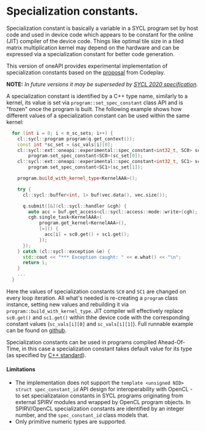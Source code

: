 # Specialization constants.

Specialization constant is basically a variable in a SYCL program set by host
code and used in device code which appears to be constant for the online (JIT)
compiler of the device code. Things like optimal tile size in a tiled matrix
multiplication kernel may depend on the hardware and can be expressed via a
specialization constant for better code generation.

This version of oneAPI provides experimental implementation of specialization
constants based on the
[proposal](https://github.com/codeplaysoftware/standards-proposals/blob/master/spec-constant/index.md)
from Codeplay.

**NOTE:** _In future versions it may be superseded by [SYCL 2020
specification](https://www.khronos.org/registry/SYCL/specs/sycl-2020-provisional.pdf)._

A specialization constant is identified by a C++ type name, similarly to a
kernel, its value is set via `program::set_spec_constant` class API and is
"frozen" once the program is built. The following example shows how
different values of a specialization constant can be used within the same
kernel:

```cpp
  for (int i = 0; i < n_sc_sets; i++) {
    cl::sycl::program program(q.get_context());
    const int *sc_set = &sc_vals[i][0];
    cl::sycl::ext::oneapi::experimental::spec_constant<int32_t, SC0> sc0 =
        program.set_spec_constant<SC0>(sc_set[0]);
    cl::sycl::ext::oneapi::experimental::spec_constant<int32_t, SC1> sc1 =
        program.set_spec_constant<SC1>(sc_set[1]);

    program.build_with_kernel_type<KernelAAA>();

    try {
      cl::sycl::buffer<int, 1> buf(vec.data(), vec.size());

      q.submit([&](cl::sycl::handler &cgh) {
        auto acc = buf.get_access<cl::sycl::access::mode::write>(cgh);
        cgh.single_task<KernelAAA>(
            program.get_kernel<KernelAAA>(),
            [=]() {
              acc[i] = sc0.get() + sc1.get();
            });
      });
    } catch (cl::sycl::exception &e) {
      std::cout << "*** Exception caught: " << e.what() << "\n";
      return 1;
    }
    ...
  }
```
Here the values of specialization constants `SC0` and `SC1` are changed on
every loop iteration. All what's needed is re-creating a `program` class
instance, setting new values and rebuilding it via
`program::build_with_kernel_type`. JIT compiler will effectively replace
`sc0.get()` and  `sc1.get()` within thhe device code with the corresponding
constant values (`sc_vals[i][0]` and `sc_vals[i][1]`). Full runnable example
can be found on
[github](https://github.com/intel/llvm-test-suite/blob/intel/SYCL/SpecConstants/1.2.1/spec_const_redefine.cpp).

Specialization constants can be used in programs compiled Ahead-Of-Time, in this
case a specialization constant takes default value for its type (as specified by
[C++ standard](https://en.cppreference.com/w/cpp/language/value_initialization)).

#### Limitations
- The implementation does not support the `template <unsigned NID> struct spec_constant_id`
  API design for interoperability with OpenCL - to set specializataion constants
  in SYCL programs originating from external SPIRV modules and wrapped by OpenCL
  program objects. In SPIRV/OpenCL specialization constants are identified by an
  integer number, and the `spec_constant_id` class models that.
- Only primitive numeric types are supported.

